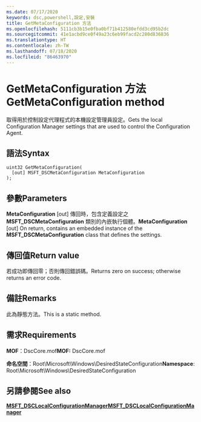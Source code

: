```yaml
---
ms.date: 07/17/2020
keywords: dsc,powershell,設定,安裝
title: GetMetaConfiguration 方法
ms.openlocfilehash: 5111cb3b15e0fba0bf71b412580efdd3cd95b2dc
ms.sourcegitcommit: 41e1acbd9ce0f49a23c6eb99facd2c280d836836
ms.translationtype: HT
ms.contentlocale: zh-TW
ms.lasthandoff: 07/18/2020
ms.locfileid: "86463970"
---
```

# <a name="getmetaconfiguration-method"></a><span data-ttu-id="adcd0-103">GetMetaConfiguration 方法</span><span class="sxs-lookup"><span data-stu-id="adcd0-103">GetMetaConfiguration method</span></span>

<span data-ttu-id="adcd0-104">取得用於控制設定代理程式的本機設定管理員設定。</span><span class="sxs-lookup"><span data-stu-id="adcd0-104">Gets the local Configuration Manager settings that are used to control the Configuration Agent.</span></span>

## <a name="syntax"></a><span data-ttu-id="adcd0-105">語法</span><span class="sxs-lookup"><span data-stu-id="adcd0-105">Syntax</span></span>

```mof
uint32 GetMetaConfiguration(
  [out] MSFT_DSCMetaConfiguration MetaConfiguration
);
```

## <a name="parameters"></a><span data-ttu-id="adcd0-106">參數</span><span class="sxs-lookup"><span data-stu-id="adcd0-106">Parameters</span></span>

<span data-ttu-id="adcd0-107">**MetaConfiguration** \[out\] 傳回時，包含定義設定之 **MSFT_DSCMetaConfiguration** 類別的內嵌執行個體。</span><span class="sxs-lookup"><span data-stu-id="adcd0-107">**MetaConfiguration** \[out\] On return, contains an embedded instance of the **MSFT_DSCMetaConfiguration** class that defines the settings.</span></span>

## <a name="return-value"></a><span data-ttu-id="adcd0-108">傳回值</span><span class="sxs-lookup"><span data-stu-id="adcd0-108">Return value</span></span>

<span data-ttu-id="adcd0-109">若成功即傳回零；否則傳回錯誤碼。</span><span class="sxs-lookup"><span data-stu-id="adcd0-109">Returns zero on success; otherwise returns an error code.</span></span>

## <a name="remarks"></a><span data-ttu-id="adcd0-110">備註</span><span class="sxs-lookup"><span data-stu-id="adcd0-110">Remarks</span></span>

<span data-ttu-id="adcd0-111">此為靜態方法。</span><span class="sxs-lookup"><span data-stu-id="adcd0-111">This is a static method.</span></span>

## <a name="requirements"></a><span data-ttu-id="adcd0-112">需求</span><span class="sxs-lookup"><span data-stu-id="adcd0-112">Requirements</span></span>

<span data-ttu-id="adcd0-113">**MOF**：DscCore.mof</span><span class="sxs-lookup"><span data-stu-id="adcd0-113">**MOF:** DscCore.mof</span></span>

<span data-ttu-id="adcd0-114">**命名空間**：Root\Microsoft\Windows\DesiredStateConfiguration</span><span class="sxs-lookup"><span data-stu-id="adcd0-114">**Namespace**: Root\Microsoft\Windows\DesiredStateConfiguration</span></span>

## <a name="see-also"></a><span data-ttu-id="adcd0-115">另請參閱</span><span class="sxs-lookup"><span data-stu-id="adcd0-115">See also</span></span>

[<span data-ttu-id="adcd0-116">**MSFT_DSCLocalConfigurationManager**</span><span class="sxs-lookup"><span data-stu-id="adcd0-116">**MSFT_DSCLocalConfigurationManager**</span></span>](msft-dsclocalconfigurationmanager.md)
